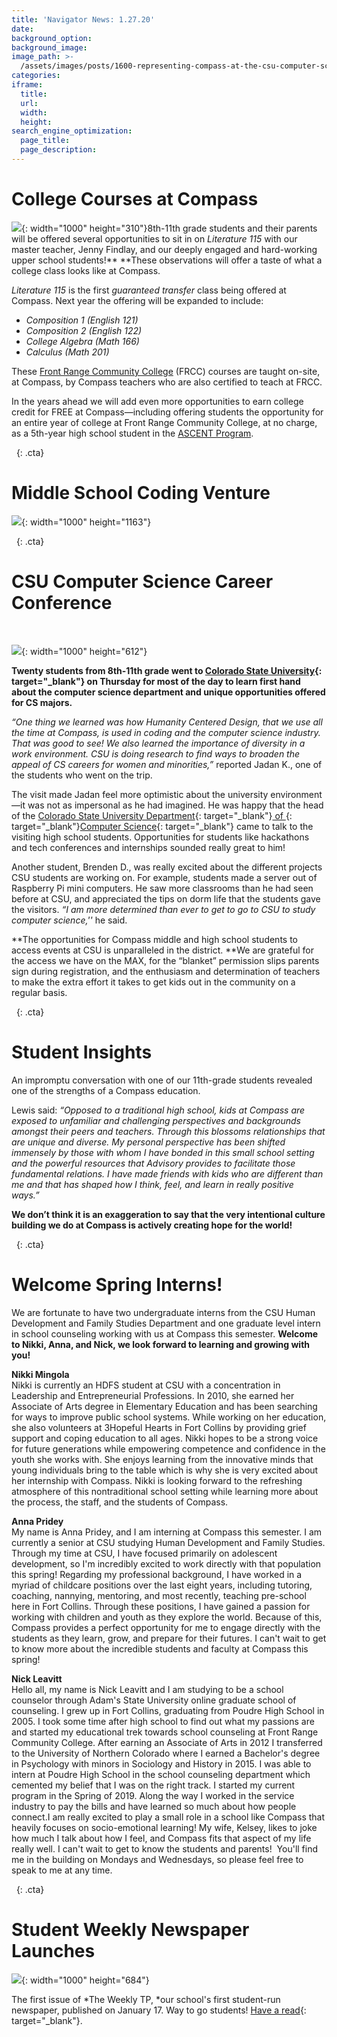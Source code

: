 ```yaml
---
title: 'Navigator News: 1.27.20'
date:
background_option:
background_image:
image_path: >-
  /assets/images/posts/1600-representing-compass-at-the-csu-computer-science-conference-.jpg
categories:
iframe:
  title:
  url:
  width:
  height:
search_engine_optimization:
  page_title:
  page_description:
---
```


# College Courses at Compass

![](/assets/images/front-range-cc.jpg){: width="1000" height="310"}8th-11th grade students and their parents will be offered several opportunities to sit in on *Literature 115*&nbsp;with our master teacher, Jenny Findlay, and our deeply engaged and hard-working upper school students\!**&nbsp;**These observations will offer a taste of what a college class looks like at Compass.

*Literature 115* is the first *guaranteed transfer* class being offered at Compass. Next year the offering will be expanded to include:&nbsp;

* *Composition 1 (English 121)*&nbsp;
* *Composition 2 (English 122)*&nbsp;
* *College Algebra (Math 166)*
* *Calculus (Math 201)*

These&nbsp;[Front Range Community College](https://www.frontrange.edu)&nbsp;(FRCC) courses are taught on-site, at Compass, by Compass teachers who are also certified to teach at FRCC.

In the years ahead we will add even more opportunities to earn college credit for FREE at Compass—including offering students the opportunity for an entire year of college at Front Range Community College, at no charge, as a 5th-year high school student in the [ASCENT Program](https://www.frontrange.edu/lc-collegenow/programs).

&nbsp;
{: .cta}

# Middle School Coding Venture

![](/assets/images/1000-middle-school-coding-venture.jpg){: width="1000" height="1163"}

&nbsp;
{: .cta}

# CSU Computer Science Career Conference

&nbsp;

![](/assets/images/1000-representing-compass-at-the-csu-computer-science-conference-.jpg){: width="1000" height="612"}

**Twenty students from 8th-11th grade went to&nbsp;[Colorado State University](https://compassfortcollins.us14.list-manage.com/track/click?u=f92353bb4e553c0be87c16d55&amp;id=818e7b1055&amp;e=d44f2694ec){: target="_blank"}&nbsp;on Thursday for most of the day to learn first hand about the computer science department and unique opportunities offered for CS majors.&nbsp;**

*“One thing we learned was how Humanity Centered Design, that we use all the time at Compass, is used in coding and the computer science industry. That was good to see\! We also learned the importance of diversity in a work environment. CSU is doing research to find ways to broaden the appeal of CS careers for women and minorities,”*&nbsp;reported Jadan K., one of the students who went on the trip.

The visit made Jadan feel more optimistic about the university environment—it was not as impersonal as he had imagined. He was happy that the head of the&nbsp;[Colorado State University Department](https://compassfortcollins.us14.list-manage.com/track/click?u=f92353bb4e553c0be87c16d55&amp;id=40786c0783&amp;e=d44f2694ec){: target="_blank"}[&nbsp;of&nbsp;](https://compassfortcollins.us14.list-manage.com/track/click?u=f92353bb4e553c0be87c16d55&amp;id=0ff5c436bc&amp;e=d44f2694ec){: target="_blank"}[Computer Science](https://compassfortcollins.us14.list-manage.com/track/click?u=f92353bb4e553c0be87c16d55&amp;id=bf85965c5d&amp;e=d44f2694ec){: target="_blank"}&nbsp;came to talk to the visiting high school students. Opportunities for students like hackathons and tech conferences and internships sounded really great to him\!

Another student, Brenden D., was really excited about the different projects CSU students are working on. For example, students made a server out of Raspberry Pi mini computers. He saw more classrooms than he had seen before at CSU, and appreciated the tips on dorm life that the students gave the visitors.&nbsp;*“I am more determined than ever to get to go to CSU to study computer science,''*&nbsp;he said.&nbsp;

**The opportunities for Compass middle and high school students to access events at CSU is unparalleled in the district.&nbsp;**We are grateful for the access we have on the MAX, for the “blanket” permission slips parents sign during registration, and the enthusiasm and determination of teachers to make the extra effort it takes to get kids out in the community on a regular basis.

&nbsp;
{: .cta}

# Student Insights

An impromptu conversation with one of our 11th-grade students revealed one of the strengths of a Compass education.

Lewis said:&nbsp;*“Opposed to a traditional high school, kids at Compass are exposed to unfamiliar and challenging perspectives and backgrounds amongst their peers and teachers. Through this blossoms relationships that are unique and diverse. My personal perspective has been shifted immensely by those with whom I have bonded in this small school setting and the powerful resources that Advisory provides to facilitate those fundamental relations. I have made friends with kids who are different than me and that has shaped how I think, feel, and learn in really positive ways.”&nbsp;*

**We don’t think it is an exaggeration to say that the very intentional culture building we do at Compass is actively creating hope for the world\!**

&nbsp;
{: .cta}

# Welcome Spring Interns\!

We are fortunate to have two undergraduate interns from the CSU Human Development and Family Studies Department and one graduate level intern in school counseling working with us at Compass this semester.&nbsp;**Welcome to Nikki, Anna, and Nick, we look forward to learning and growing with you\!**

**Nikki Mingola**<br>Nikki is currently an HDFS student at CSU with a concentration in Leadership and Entrepreneurial Professions. In 2010, she earned her Associate of Arts degree in Elementary Education and has been searching for ways to improve public school systems. While working on her education, she also volunteers at 3Hopeful Hearts in Fort Collins by providing grief support and coping education to all ages. Nikki hopes to be a strong voice for future generations while empowering competence and confidence in the youth she works with. She enjoys learning from the innovative minds that young individuals bring to the table which is why she is very excited about her internship with Compass. Nikki is looking forward to the refreshing atmosphere of this nontraditional school setting while learning more about the process, the staff, and the students of Compass.

**Anna Pridey**<br>My name is Anna Pridey, and I am interning at Compass this semester. I am currently a senior at CSU studying Human Development and Family Studies. Through my time at CSU, I have focused primarily on adolescent development, so I'm incredibly excited to work directly with that population this spring\! Regarding my professional background, I have worked in a myriad of childcare positions over the last eight years, including tutoring, coaching, nannying, mentoring, and most recently, teaching pre-school here in Fort Collins. Through these positions, I have gained a passion for working with children and youth as they explore the world. Because of this, Compass provides a perfect opportunity for me to engage directly with the students as they learn, grow, and prepare for their futures. I can't wait to get to know more about the incredible students and faculty at Compass this spring\!&nbsp;

**Nick Leavitt**<br>Hello all, my name is Nick Leavitt and I am studying to be a school counselor through Adam's State University online graduate school of counseling. I grew up in Fort Collins, graduating from Poudre High School in 2005. I took some time after high school to find out what my passions are and started my educational trek towards school counseling at Front Range Community College. After earning an Associate of Arts in 2012 I transferred to the University of Northern Colorado where I earned a Bachelor's degree in Psychology with minors in Sociology and History in 2015. I was able to intern at Poudre High School in the school counseling department which cemented my belief that I was on the right track. I started my current program in the Spring of 2019. Along the way I worked in the service industry to pay the bills and have learned so much about how people connect.I am really excited to play a small role in a school like Compass that heavily focuses on socio-emotional learning\! My wife, Kelsey, likes to joke how much I talk about how I feel, and Compass fits that aspect of my life really well. I can't wait to get to know the students and parents\!&nbsp; You'll find me in the building on Mondays and Wednesdays, so please feel free to speak to me at any time.

&nbsp;
{: .cta}

# Student Weekly Newspaper Launches

![](/assets/images/1000-weekly-tp-issue-1.jpg){: width="1000" height="684"}

The first issue of&nbsp;*The Weekly TP,&nbsp;*our school's first student-run newspaper, published on January 17. Way to go students\!&nbsp;[Have a read](https://compassfortcollins.us14.list-manage.com/track/click?u=f92353bb4e553c0be87c16d55&amp;id=1b7ceb06b7&amp;e=d44f2694ec){: target="_blank"}.